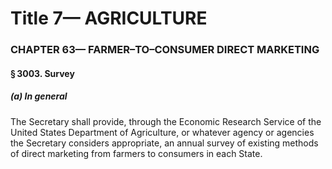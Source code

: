 
# Title 7— AGRICULTURE
### CHAPTER 63— FARMER–TO–CONSUMER DIRECT MARKETING
#### § 3003. Survey
##### (a) In general

The Secretary shall provide, through the Economic Research Service of the United States Department of Agriculture, or whatever agency or agencies the Secretary considers appropriate, an annual survey of existing methods of direct marketing from farmers to consumers in each State.
